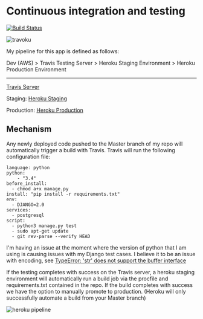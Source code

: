 # Continuous integration and testing

[![Build Status](https://travis-ci.org/bransfieldjack/Innablr-Technical-Challenge.svg?branch=master)](https://travis-ci.org/bransfieldjack/Innablr-Technical-Challenge)

![travoku](https://s3-ap-southeast-2.amazonaws.com/innablr/travoku.png)

My pipeline for this app is defined as follows:

Dev (AWS) > Travis Testing Server > Heroku Staging Environment > Heroku Production Environment

***

[Travis Server](https://travis-ci.org/bransfieldjack/Innablr-Technical-Challenge)

Staging: [Heroku Staging](https://innablr-staging.herokuapp.com/)

Production: [Heroku Production](https://innablr-production.herokuapp.com/)

## Mechanism

Any newly deployed code pushed to the Master branch of my repo will automatically trigger a build with Travis. Travis will run the following configuration file:

```
language: python
python:
    - "3.4"
before_install:
  - chmod a+x manage.py
install: "pip install -r requirements.txt"
env:
  - DJANGO=2.0
services:
  - postgresql
script:
  - python3 manage.py test
  - sudo apt-get update
  - git rev-parse --verify HEAD

```

I'm having an issue at the moment where the version of python that I am using is causing issues with my Django test cases. I believe it to be an issue with encoding, see [TypeError: 'str' does not support the buffer interface](https://stackoverflow.com/questions/5471158/typeerror-str-does-not-support-the-buffer-interface)

If the testing completes with success on the Travis server, a heroku staging environment will automatically run a build job via the procfile and requirements.txt contained in the repo. If the build completes with success we have the option to manually promote to production. (Heroku will only successfully automate a build from your Master branch)

![heroku pipeline](https://s3-ap-southeast-2.amazonaws.com/innablr/heroku+pipeline.PNG)
